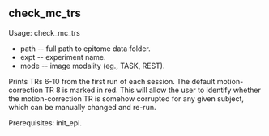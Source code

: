 
check_mc_trs
------------
Usage: check_mc_trs <path> <expt> <mode>

+ path -- full path to epitome data folder.
+ expt -- experiment name.
+ mode -- image modality (eg., TASK, REST).

Prints TRs 6-10 from the first run of each session. The default motion-correction TR 8 is marked in red. This will allow the user to identify whether the motion-correction TR is somehow corrupted for any given subject, which can be manually changed and re-run.

Prerequisites: init_epi.